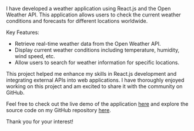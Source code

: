 I have developed a weather application using React.js and the Open Weather API. This application allows users to check the current weather conditions and forecasts for different locations worldwide.

Key Features:
- Retrieve real-time weather data from the Open Weather API.
- Display current weather conditions including temperature, humidity, wind speed, etc.
- Allow users to search for weather information for specific locations.

This project helped me enhance my skills in React.js development and integrating external APIs into web applications. I have thoroughly enjoyed working on this project and am excited to share it with the community on GitHub.

Feel free to check out the live demo of the application [here](https://react-js-weather1.netlify.app/) and explore the source code on my GitHub repository [here](github.com/ikromjon-ismoiljonov-dev/Weather-App-using-ReactJS).

Thank you for your interest!
